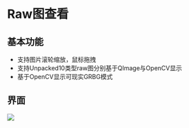 # Raw图查看

## 基本功能
- 支持图片滚轮缩放，鼠标拖拽
- 支持Unpacked10类型raw图分别基于QImage与OpenCV显示
- 基于OpenCV显示可现实GRBG模式

## 界面
![](https://img2024.cnblogs.com/blog/2734270/202502/2734270-20250224104147220-470295297.png)
